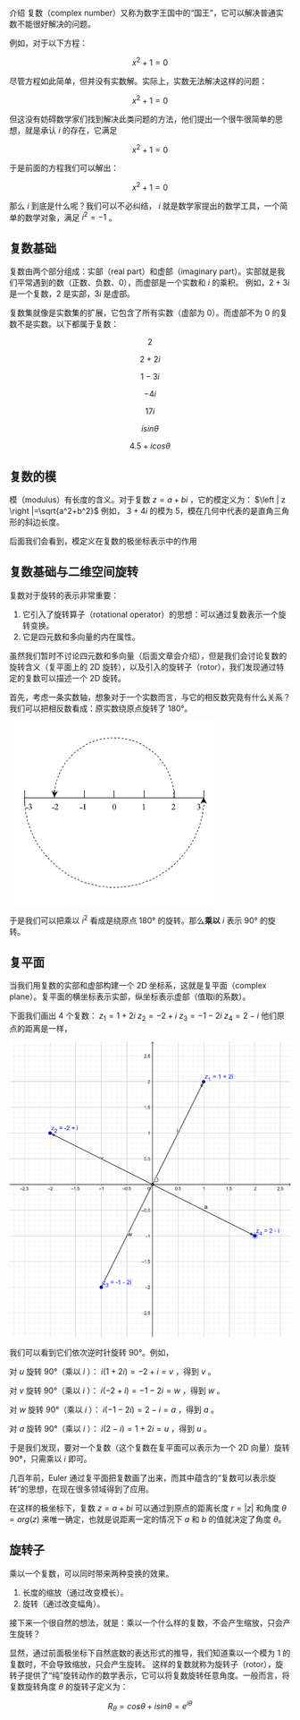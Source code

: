 #

介绍
复数（complex number）又称为数字王国中的“国王”，它可以解决普通实数不能很好解决的问题。

例如，对于以下方程：

$$x^2+1=0$$

尽管方程如此简单，但并没有实数解。实际上，实数无法解决这样的问题：

$$x^2+1=0$$

但这没有妨碍数学家们找到解决此类问题的方法，他们提出一个很牛很简单的思想，就是承认 $i$ 的存在，它满足

$$x^2+1=0$$

于是前面的方程我们可以解出：

$$x^2+1=0$$

那么 $i$ 到底是什么呢？我们可以不必纠结， $i$ 就是数学家提出的数学工具，一个简单的数学对象，满足 $i^2=-1$ 。

## 复数基础

复数由两个部分组成：实部（real part）和虚部（imaginary part）。实部就是我们平常遇到的数（正数、负数、0），而虚部是一个实数和 $i$ 的乘积。
例如，$2+3i$ 是一个复数，$2$ 是实部，$3i$ 是虚部。

复数集就像是实数集的扩展，它包含了所有实数（虚部为 0）。而虚部不为 0 的复数不是实数。以下都属于复数：

$$2$$

$$2+2i$$

$$1−3i$$

$$−4i$$

$$17i$$

$$isinθ$$

$$4.5+icosθ$$

## 复数的模

模（modulus）有长度的含义。对于复数 $z=a+bi$ ，它的模定义为： $\left | z \right |=\sqrt{a^2+b^2}$ 例如， $3+4i$ 的模为 5，模在几何中代表的是直角三角形的斜边长度。

后面我们会看到，模定义在复数的极坐标表示中的作用

## 复数基础与二维空间旋转

复数对于旋转的表示非常重要：

1. 它引入了旋转算子（rotational operator）的思想：可以通过复数表示一个旋转变换。
2. 它是四元数和多向量的内在属性。

虽然我们暂时不讨论四元数和多向量（后面文章会介绍），但是我们会讨论复数的旋转含义（复平面上的 2D 旋转），以及引入的旋转子（rotor），我们发现通过特定的复数可以描述一个 2D 旋转。

首先，考虑一条实数轴，想象对于一个实数而言，与它的相反数究竟有什么关系？我们可以把相反数看成：原实数绕原点旋转了 180°。

![旋转](./img/%E5%A4%8D%E6%95%B001.png?raw=true)

于是我们可以把乘以 $i^2$ 看成是绕原点 180° 的旋转。那么**乘以** $i$ 表示 90° 的旋转。

## 复平面

当我们用复数的实部和虚部构建一个 2D 坐标系，这就是复平面（complex plane）。复平面的横坐标表示实部，纵坐标表示虚部（值取i的系数）。

下面我们画出 4 个复数： $z_1=1+2i$ $z_2=-2+i$ $z_3=-1-2i$ $z_4=2-i$ 他们原点的距离是一样，

![旋转](./img/%E5%A4%8D%E6%95%B002.png?raw=true)

我们可以看到它们依次逆时针旋转 90°。例如，

对 $u$ 旋转 90°（乘以 $i$ ）： $i(1+2i)=-2+i=v$ ，得到 $v$ 。

对 $v$ 旋转 90°（乘以 $i$ ）： $i(-2+i)=-1-2i=w$ ，得到 $w$ 。

对 $w$ 旋转 90°（乘以 $i$ ）： $i(-1-2i)=2-i=a$ ，得到 $a$ 。

对 $a$ 旋转 90°（乘以 $i$ ）： $i(2-i)=1+2i=u$ ，得到 $u$ 。

于是我们发现，要对一个复数（这个复数在复平面可以表示为一个 2D 向量）旋转 90°，只需乘以 $i$ 即可。

几百年前，Euler 通过复平面把复数画了出来，而其中蕴含的“复数可以表示旋转”的思想，在现在很多领域得到了应用。

在这样的极坐标下，复数 $z=a+bi$ 可以通过到原点的距离长度 $r=|z|$ 和角度 $\theta=arg(z)$ 来唯一确定，也就是说距离一定的情况下 $a$ 和 $b$ 的值就决定了角度 $\theta$。
 
## 旋转子

乘以一个复数，可以同时带来两种变换的效果。

1. 长度的缩放（通过改变模长）。
2. 旋转（通过改变幅角）。

接下来一个很自然的想法，就是：乘以一个什么样的复数，不会产生缩放，只会产生旋转？

显然，通过前面极坐标下自然底数的表达形式的推导，我们知道乘以一个模为 1 的复数时，不会导致缩放，只会产生旋转。
这样的复数就称为旋转子（rotor），旋转子提供了“纯”旋转动作的数学表示，它可以将复数旋转任意角度。一般而言，将复数旋转角度 $θ$ 的旋转子定义为：

$$ R_\theta =cos\theta + isin\theta =e^{i\theta} $$

